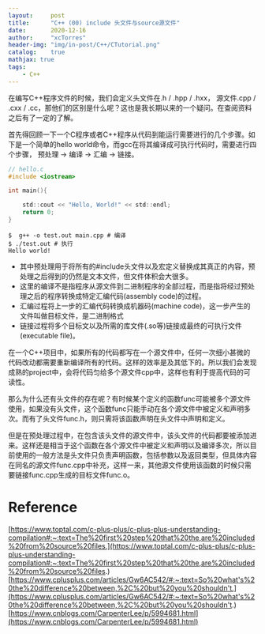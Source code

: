 ```yaml
---
layout:     post
title:      "C++ (00) include 头文件与source源文件"
date:       2020-12-16
author:     "xcTorres"
header-img: "img/in-post/C++/CTutorial.png"
catalog:    true
mathjax: true
tags:
    - C++
---  
```


在编写C++程序文件的时候，我们会定义头文件在.h / .hpp / .hxx， 源文件.cpp / .cxx / .cc，那他们的区别是什么呢？这也是我长期以来的一个疑问。在查阅资料之后有了一定的了解。

首先得回顾一下一个C程序或者C++程序从代码到能运行需要进行的几个步骤。如下是一个简单的hello world命令，而gcc在将其编译成可执行代码时，需要进行四个步骤， 预处理 -> 编译 -> 汇编 -> 链接。 
```c
// hello.c
#include <iostream>

int main(){

    std::cout << "Hello, World!" << std::endl;
    return 0;
}
```

```shell
$  g++ -o test.out main.cpp # 编译
$ ./test.out # 执行
Hello world!
```
- 其中预处理用于将所有的#include头文件以及宏定义替换成其真正的内容，预处理之后得到的仍然是文本文件，但文件体积会大很多。  
- 这里的编译不是指程序从源文件到二进制程序的全部过程，而是指将经过预处理之后的程序转换成特定汇编代码(assembly code)的过程。  
- 汇编过程将上一步的汇编代码转换成机器码(machine code)，这一步产生的文件叫做目标文件，是二进制格式
- 链接过程将多个目标文以及所需的库文件(.so等)链接成最终的可执行文件(executable file)。

在一个C++项目中，如果所有的代码都写在一个源文件中，任何一次细小甚微的代码改动都需要重新编译所有的代码。这样的效率是及其低下的。所以我们会发现成熟的project中，会将代码匀给多个源文件cpp中，这样也有利于提高代码的可读性。  

那么为什么还有头文件的存在呢？有时候某个定义的函数func可能被多个源文件使用，如果没有头文件，这个函数func只能手动在各个源文件中被定义和声明多次。而有了头文件func.h，则只需将该函数声明在头文件中声明和定义。  

但是在预处理过程中，在包含该头文件的源文件中，该头文件的代码都要被添加进来。这样还是相当于这个函数在各个源文件中被定义和声明以及编译多次，所以目前使用的一般方法是头文件只负责声明函数，包括参数以及返回类型，但具体内容在同名的源文件func.cpp中补充，这样一来，其他源文件使用该函数的时候只需要链接func.cpp生成的目标文件func.o。


# Reference
[https://www.toptal.com/c-plus-plus/c-plus-plus-understanding-compilation#:~:text=The%20first%20step%20that%20the,are%20included%20from%20source%20files.](https://www.toptal.com/c-plus-plus/c-plus-plus-understanding-compilation#:~:text=The%20first%20step%20that%20the,are%20included%20from%20source%20files.)
[https://www.cplusplus.com/articles/Gw6AC542/#:~:text=So%20what's%20the%20difference%20between,%2C%20but%20you%20shouldn't.](https://www.cplusplus.com/articles/Gw6AC542/#:~:text=So%20what's%20the%20difference%20between,%2C%20but%20you%20shouldn't.)  
[https://www.cnblogs.com/CarpenterLee/p/5994681.html](https://www.cnblogs.com/CarpenterLee/p/5994681.html)